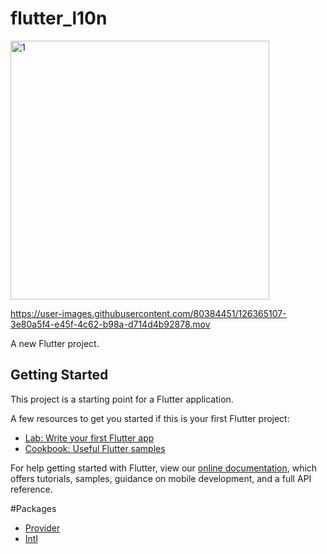 # flutter_l10n
<img width="414" alt="1" src="https://user-images.githubusercontent.com/80384451/126364285-ef2f569c-4083-4ab7-9ffe-8d0e6cbb028d.png">

https://user-images.githubusercontent.com/80384451/126365107-3e80a5f4-e45f-4c62-b98a-d714d4b92878.mov


A new Flutter project.

## Getting Started

This project is a starting point for a Flutter application.

A few resources to get you started if this is your first Flutter project:

- [Lab: Write your first Flutter app](https://flutter.dev/docs/get-started/codelab)
- [Cookbook: Useful Flutter samples](https://flutter.dev/docs/cookbook)

For help getting started with Flutter, view our
[online documentation](https://flutter.dev/docs), which offers tutorials,
samples, guidance on mobile development, and a full API reference.

#Packages
- [Provider](https://pub.dev/packages/provider)
- [Intl](https://pub.dev/packages/intl)
